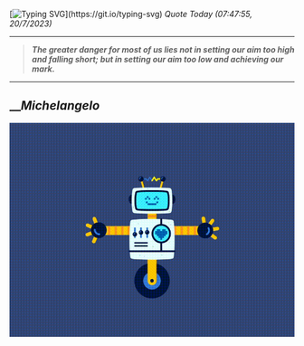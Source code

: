 [![Typing SVG](https://readme-typing-svg.herokuapp.com?font=Press+Start+2P&color=C2F784&size=35&width=900&height=100&lines=Hello+World%2C+I'm+Hung+!)](https://git.io/typing-svg) 
_Quote Today (07:47:55, 20/7/2023)_
___
>**_The greater danger for most of us lies not in setting our aim too high and falling short; but in setting our aim too low and achieving our mark._**
___

## __**_Michelangelo_**

![RobotDance](src/assets/images/robot-dancing-dribble.gif?style=center)
